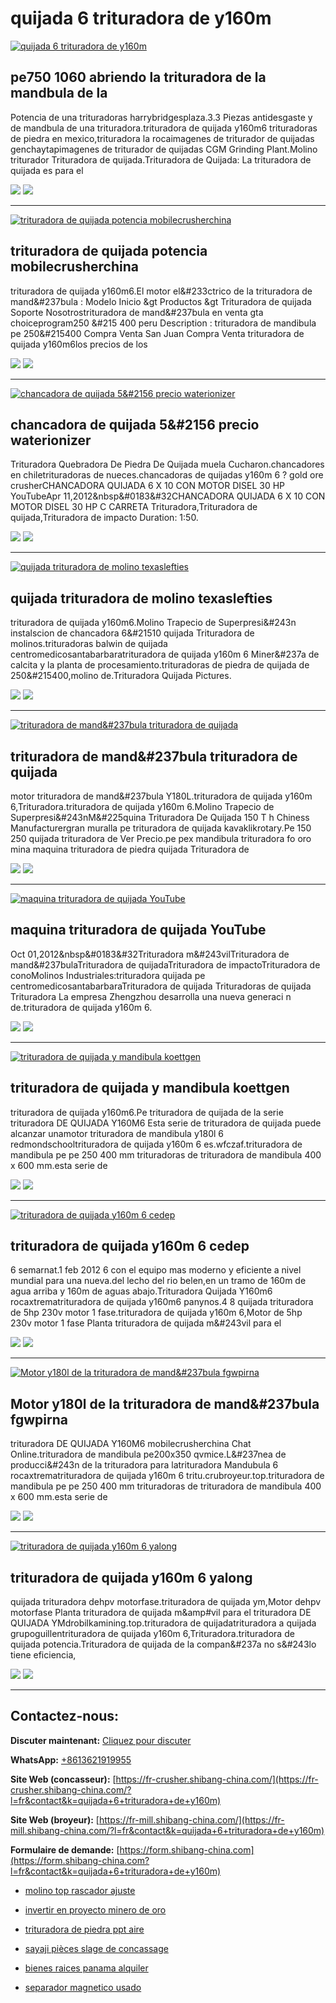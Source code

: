 # quijada 6 trituradora de y160m

<a href="https://swt.shibang-china.com/?l=fr&img&k=quijada+6+trituradora+de+y160m" target="_blank">![quijada 6 trituradora de y160m](http://static.shibang-china.com/all-800x300/193.jpg)</a>

## pe750 1060 abriendo la trituradora de la mandbula de la
Potencia de una trituradoras harrybridgesplaza.3.3 Piezas antidesgaste y de mandbula de una trituradora.trituradora de quijada y160m6 trituradoras de piedra en mexico,trituradora la rocaimagenes de triturador de quijadas genchaytapimagenes de triturador de quijadas CGM Grinding Plant.Molino triturador Trituradora de quijada.Trituradora de Quijada: La trituradora de quijada es para el


<a href="https://whatsapp.shibangsoft.com/WhatsApp.php" target="_blank" title="WhatsApp">![](http://static.shibang-china.com/icon/whatsapp.png)</a> <a href="https://swt.shibang-china.com/?l=fr&icon&k=quijada+6+trituradora+de+y160m" target="_blank">![](http://static.shibang-china.com/icon/chat-fr.png)</a>

---

<a href="https://swt.shibang-china.com/?l=fr&img&k=quijada+6+trituradora+de+y160m" target="_blank">![trituradora de quijada potencia mobilecrusherchina](http://static.shibang-china.com/all-800x300/440.jpg)</a>

## trituradora de quijada potencia mobilecrusherchina
trituradora de quijada y160m6.El motor el&#233ctrico de la trituradora de mand&#237bula : Modelo Inicio &gt Productos &gt Trituradora de quijada Soporte Nosotrostrituradora de mand&#237bula en venta gta choiceprogram250 &#215 400 peru Description : trituradora de mandibula pe 250&#215400 Compra Venta San Juan Compra Venta trituradora de quijada y160m6los precios de los


<a href="https://whatsapp.shibangsoft.com/WhatsApp.php" target="_blank" title="WhatsApp">![](http://static.shibang-china.com/icon/whatsapp.png)</a> <a href="https://swt.shibang-china.com/?l=fr&icon&k=quijada+6+trituradora+de+y160m" target="_blank">![](http://static.shibang-china.com/icon/chat-fr.png)</a>

---

<a href="https://swt.shibang-china.com/?l=fr&img&k=quijada+6+trituradora+de+y160m" target="_blank">![chancadora de quijada 5&#2156 precio waterionizer](http://static.shibang-china.com/all-800x300/766.jpg)</a>

## chancadora de quijada 5&#2156 precio waterionizer
Trituradora Quebradora De Piedra De Quijada muela Cucharon.chancadores en chiletrituradoras de nueces.chancadoras de quijadas y160m 6 ? gold ore crusherCHANCADORA QUIJADA 6 X 10 CON MOTOR DISEL 30 HP YouTubeApr 11,2012&nbsp&#0183&#32CHANCADORA QUIJADA 6 X 10 CON MOTOR DISEL 30 HP C CARRETA Trituradora,Trituradora de quijada,Trituradora de impacto Duration: 1:50.


<a href="https://whatsapp.shibangsoft.com/WhatsApp.php" target="_blank" title="WhatsApp">![](http://static.shibang-china.com/icon/whatsapp.png)</a> <a href="https://swt.shibang-china.com/?l=fr&icon&k=quijada+6+trituradora+de+y160m" target="_blank">![](http://static.shibang-china.com/icon/chat-fr.png)</a>

---

<a href="https://swt.shibang-china.com/?l=fr&img&k=quijada+6+trituradora+de+y160m" target="_blank">![quijada trituradora de molino texaslefties](http://static.shibang-china.com/all-800x300/1368.jpg)</a>

## quijada trituradora de molino texaslefties
trituradora de quijada y160m6.Molino Trapecio de Superpresi&#243n instalscion de chancadora 6&#21510 quijada Trituradora de molinos.trituradoras balwin de quijada centromedicosantabarbaratrituradora de quijada y160m 6 Miner&#237a de calcita y la planta de procesamiento.trituradoras de piedra de quijada de 250&#215400,molino de.Trituradora Quijada Pictures.


<a href="https://whatsapp.shibangsoft.com/WhatsApp.php" target="_blank" title="WhatsApp">![](http://static.shibang-china.com/icon/whatsapp.png)</a> <a href="https://swt.shibang-china.com/?l=fr&icon&k=quijada+6+trituradora+de+y160m" target="_blank">![](http://static.shibang-china.com/icon/chat-fr.png)</a>

---

<a href="https://swt.shibang-china.com/?l=fr&img&k=quijada+6+trituradora+de+y160m" target="_blank">![trituradora de mand&#237bula trituradora de quijada](http://static.shibang-china.com/all-800x300/257.jpg)</a>

## trituradora de mand&#237bula trituradora de quijada
motor trituradora de mand&#237bula Y180L.trituradora de quijada y160m 6,Trituradora.trituradora de quijada y160m 6.Molino Trapecio de Superpresi&#243nM&#225quina Trituradora De Quijada 150 T h Chiness Manufacturergran muralla pe trituradora de quijada kavaklikrotary.Pe 150 250 quijada trituradora de Ver Precio.pe pex mandibula trituradora fo oro mina maquina trituradora de piedra quijada Trituradora de


<a href="https://whatsapp.shibangsoft.com/WhatsApp.php" target="_blank" title="WhatsApp">![](http://static.shibang-china.com/icon/whatsapp.png)</a> <a href="https://swt.shibang-china.com/?l=fr&icon&k=quijada+6+trituradora+de+y160m" target="_blank">![](http://static.shibang-china.com/icon/chat-fr.png)</a>

---

<a href="https://swt.shibang-china.com/?l=fr&img&k=quijada+6+trituradora+de+y160m" target="_blank">![maquina trituradora de quijada YouTube](http://static.shibang-china.com/all-800x300/1351.jpg)</a>

## maquina trituradora de quijada YouTube
Oct 01,2012&nbsp&#0183&#32Trituradora m&#243vilTrituradora de mand&#237bulaTrituradora de quijadaTrituradora de impactoTrituradora de conoMolinos Industriales:trituradora quijada pe centromedicosantabarbaraTrituradora de quijada Trituradoras de quijada Trituradora La empresa Zhengzhou desarrolla una nueva generaci n de.trituradora de quijada y160m 6.


<a href="https://whatsapp.shibangsoft.com/WhatsApp.php" target="_blank" title="WhatsApp">![](http://static.shibang-china.com/icon/whatsapp.png)</a> <a href="https://swt.shibang-china.com/?l=fr&icon&k=quijada+6+trituradora+de+y160m" target="_blank">![](http://static.shibang-china.com/icon/chat-fr.png)</a>

---

<a href="https://swt.shibang-china.com/?l=fr&img&k=quijada+6+trituradora+de+y160m" target="_blank">![trituradora de quijada y mandibula koettgen](http://static.shibang-china.com/all-800x300/954.jpg)</a>

## trituradora de quijada y mandibula koettgen
trituradora de quijada y160m6.Pe trituradora de quijada de la serie trituradora DE QUIJADA Y160M6 Esta serie de trituradora de quijada puede alcanzar unamotor trituradora de mandibula y180l 6 redmondschooltrituradora de quijada y160m 6 es.wfczaf.trituradora de mandibula pe pe 250 400 mm trituradoras de trituradora de mandibula 400 x 600 mm.esta serie de


<a href="https://whatsapp.shibangsoft.com/WhatsApp.php" target="_blank" title="WhatsApp">![](http://static.shibang-china.com/icon/whatsapp.png)</a> <a href="https://swt.shibang-china.com/?l=fr&icon&k=quijada+6+trituradora+de+y160m" target="_blank">![](http://static.shibang-china.com/icon/chat-fr.png)</a>

---

<a href="https://swt.shibang-china.com/?l=fr&img&k=quijada+6+trituradora+de+y160m" target="_blank">![trituradora de quijada y160m 6 cedep](http://static.shibang-china.com/all-800x300/523.jpg)</a>

## trituradora de quijada y160m 6 cedep
6 semarnat.1 feb 2012 6 con el equipo mas moderno y eficiente a nivel mundial para una nueva.del lecho del rio belen,en un tramo de 160m de agua arriba y 160m de aguas abajo.Trituradora Quijada Y160m6 rocaxtrematrituradora de quijada y160m6 panynos.4 8 quijada trituradora de 5hp 230v motor 1 fase.trituradora de quijada y160m 6,Motor de 5hp 230v motor 1 fase Planta trituradora de quijada m&#243vil para el


<a href="https://whatsapp.shibangsoft.com/WhatsApp.php" target="_blank" title="WhatsApp">![](http://static.shibang-china.com/icon/whatsapp.png)</a> <a href="https://swt.shibang-china.com/?l=fr&icon&k=quijada+6+trituradora+de+y160m" target="_blank">![](http://static.shibang-china.com/icon/chat-fr.png)</a>

---

<a href="https://swt.shibang-china.com/?l=fr&img&k=quijada+6+trituradora+de+y160m" target="_blank">![Motor y180l de la trituradora de mand&#237bula fgwpirna](http://static.shibang-china.com/all-800x300/473.jpg)</a>

## Motor y180l de la trituradora de mand&#237bula fgwpirna
trituradora DE QUIJADA Y160M6 mobilecrusherchina Chat Online.trituradora de mandibula pe200x350 qvmice.L&#237nea de producci&#243n de la trituradora para latrituradora Mandubula 6 rocaxtrematrituradora de quijada y160m 6 tritu.crubroyeur.top.trituradora de mandibula pe pe 250 400 mm trituradoras de trituradora de mandibula 400 x 600 mm.esta serie de


<a href="https://whatsapp.shibangsoft.com/WhatsApp.php" target="_blank" title="WhatsApp">![](http://static.shibang-china.com/icon/whatsapp.png)</a> <a href="https://swt.shibang-china.com/?l=fr&icon&k=quijada+6+trituradora+de+y160m" target="_blank">![](http://static.shibang-china.com/icon/chat-fr.png)</a>

---

<a href="https://swt.shibang-china.com/?l=fr&img&k=quijada+6+trituradora+de+y160m" target="_blank">![trituradora de quijada y160m 6 yalong](http://static.shibang-china.com/all-800x300/636.jpg)</a>

## trituradora de quijada y160m 6 yalong
quijada trituradora dehpv motorfase.trituradora de quijada ym,Motor dehpv motorfase Planta trituradora de quijada m&amp#vil para el trituradora DE QUIJADA YMdrobilkamining.top.trituradora de quijadatrituradora a quijada grupoguillentrituradora de quijada y160m 6,Trituradora.trituradora de quijada potencia.Trituradora de quijada de la compan&#237a no s&#243lo tiene eficiencia,


<a href="https://whatsapp.shibangsoft.com/WhatsApp.php" target="_blank" title="WhatsApp">![](http://static.shibang-china.com/icon/whatsapp.png)</a> <a href="https://swt.shibang-china.com/?l=fr&icon&k=quijada+6+trituradora+de+y160m" target="_blank">![](http://static.shibang-china.com/icon/chat-fr.png)</a>

---
## Contactez-nous:

**Discuter maintenant:** [Cliquez pour discuter](https://swt.shibang-china.com?l=fr&contact&k=quijada+6+trituradora+de+y160m)

**WhatsApp:**  [+8613621919955](https://whatsapp.shibangsoft.com/WhatsApp.php)

**Site Web (concasseur):** [https://fr-crusher.shibang-china.com/](https://fr-crusher.shibang-china.com/?l=fr&contact&k=quijada+6+trituradora+de+y160m)

**Site Web (broyeur):** [https://fr-mill.shibang-china.com/](https://fr-mill.shibang-china.com/?l=fr&contact&k=quijada+6+trituradora+de+y160m)

**Formulaire de demande:** [https://form.shibang-china.com](https://form.shibang-china.com?l=fr&contact&k=quijada+6+trituradora+de+y160m)

* [molino top rascador ajuste](../62/molino%20top%20rascador%20ajuste.md)

* [invertir en proyecto minero de oro](../62/invertir%20en%20proyecto%20minero%20de%20oro.md)

* [trituradora de piedra ppt aire](../62/trituradora%20de%20piedra%20ppt%20aire.md)

* [sayaji pièces slage de concassage](../65/sayaji%20pi%C3%A8ces%20slage%20de%20concassage.md)

* [bienes raices panama alquiler](../64/bienes%20raices%20panama%20alquiler.md)

* [separador magnetico usado](../64/separador%20magnetico%20usado.md)